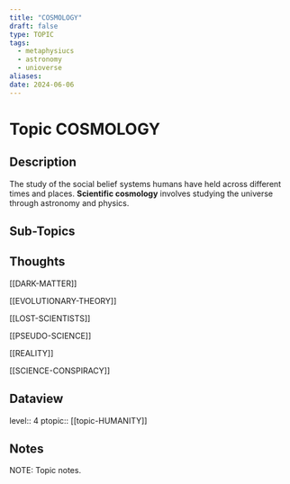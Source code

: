 ```yaml
---
title: "COSMOLOGY"
draft: false
type: TOPIC
tags:
  - metaphysiucs
  - astronomy
  - unioverse
aliases: 
date: 2024-06-06
---
```

# Topic COSMOLOGY
## Description
The study of the social belief systems humans have held across different times and places. **Scientific cosmology** involves studying the universe through astronomy and physics.

## Sub-Topics


## Thoughts
[[DARK-MATTER]]

[[EVOLUTIONARY-THEORY]]

[[LOST-SCIENTISTS]]

[[PSEUDO-SCIENCE]]

[[REALITY]]

[[SCIENCE-CONSPIRACY]]

## Dataview
level:: 4
ptopic:: [[topic-HUMANITY]]

## Notes
NOTE: Topic notes.